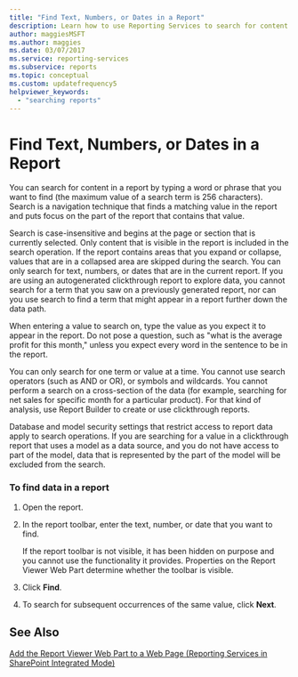 ```yaml
---
title: "Find Text, Numbers, or Dates in a Report"
description: Learn how to use Reporting Services to search for content in a report, such as text, numbers, and dates.
author: maggiesMSFT
ms.author: maggies
ms.date: 03/07/2017
ms.service: reporting-services
ms.subservice: reports
ms.topic: conceptual
ms.custom: updatefrequency5
helpviewer_keywords:
  - "searching reports"
---
```

# Find Text, Numbers, or Dates in a Report
  You can search for content in a report by typing a word or phrase that you want to find (the maximum value of a search term is 256 characters). Search is a navigation technique that finds a matching value in the report and puts focus on the part of the report that contains that value.  
  
 Search is case-insensitive and begins at the page or section that is currently selected. Only content that is visible in the report is included in the search operation. If the report contains areas that you expand or collapse, values that are in a collapsed area are skipped during the search. You can only search for text, numbers, or dates that are in the current report. If you are using an autogenerated clickthrough report to explore data, you cannot search for a term that you saw on a previously generated report, nor can you use search to find a term that might appear in a report further down the data path.  
  
 When entering a value to search on, type the value as you expect it to appear in the report. Do not pose a question, such as "what is the average profit for this month," unless you expect every word in the sentence to be in the report.  
  
 You can only search for one term or value at a time. You cannot use search operators (such as AND or OR), or symbols and wildcards. You cannot perform a search on a cross-section of the data (for example, searching for net sales for specific month for a particular product). For that kind of analysis, use Report Builder to create or use clickthrough reports.  
  
 Database and model security settings that restrict access to report data apply to search operations. If you are searching for a value in a clickthrough report that uses a model as a data source, and you do not have access to part of the model, data that is represented by the part of the model will be excluded from the search.  
  
### To find data in a report  
  
1.  Open the report.  
  
2.  In the report toolbar, enter the text, number, or date that you want to find.  
  
     If the report toolbar is not visible, it has been hidden on purpose and you cannot use the functionality it provides. Properties on the Report Viewer Web Part determine whether the toolbar is visible.  
  
3.  Click **Find**.  
  
4.  To search for subsequent occurrences of the same value, click **Next**.  
  
## See Also  
 [Add the Report Viewer Web Part to a Web Page &#40;Reporting Services in SharePoint Integrated Mode&#41;](../../reporting-services/report-server-sharepoint/add-the-report-viewer-web-part-to-a-web-page.md)  
  
  
